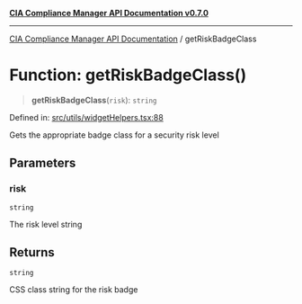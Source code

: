 [**CIA Compliance Manager API Documentation v0.7.0**](../README.md)

***

[CIA Compliance Manager API Documentation](../globals.md) / getRiskBadgeClass

# Function: getRiskBadgeClass()

> **getRiskBadgeClass**(`risk`): `string`

Defined in: [src/utils/widgetHelpers.tsx:88](https://github.com/Hack23/cia-compliance-manager/blob/main/src/utils/widgetHelpers.tsx#L88)

Gets the appropriate badge class for a security risk level

## Parameters

### risk

`string`

The risk level string

## Returns

`string`

CSS class string for the risk badge
